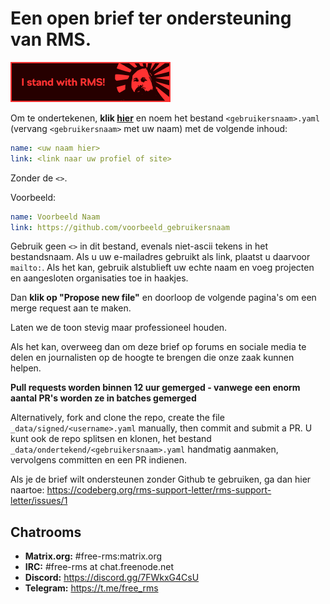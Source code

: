 # Een open brief ter ondersteuning van RMS.
 [![Voeg deze badge toe aan je repo!](assets/badge-64-w-border.png)](https://github.com/rms-support-letter/rms-support-letter.github.io/new/master/_data/signed)

Om te ondertekenen, **klik [hier](https://github.com/rms-support-letter/rms-support-letter.github.io/new/master/_data/signed)** en noem het bestand `<gebruikersnaam>.yaml` (vervang `<gebruikersnaam>` met uw naam) met de volgende inhoud:

```yaml
name: <uw naam hier>
link: <link naar uw profiel of site>
```

Zonder de `<>`.

Voorbeeld:
```yaml
name: Voorbeeld Naam
link: https://github.com/voorbeeld_gebruikersnaam
```

Gebruik geen `<>` in dit bestand, evenals niet-ascii tekens in het bestandsnaam.
Als u uw e-mailadres gebruikt als link, plaatst u daarvoor `mailto:`.
Als het kan, gebruik alstublieft uw echte naam en voeg projecten en aangesloten organisaties toe in haakjes.

Dan **klik op "Propose new file"** en doorloop de volgende pagina's om een merge request aan te maken.

Laten we de toon stevig maar professioneel houden.

Als het kan, overweeg dan om deze brief op forums en sociale media te delen en journalisten op de hoogte te brengen die onze zaak kunnen helpen.

**Pull requests worden binnen 12 uur gemerged - vanwege een enorm aantal PR's worden ze in batches gemerged**

Alternatively, fork and clone the repo, create the file `_data/signed/<username>.yaml` manually, then commit and submit a PR.
U kunt ook de repo splitsen en klonen, het bestand `_data/ondertekend/<gebruikersnaam>.yaml` handmatig aanmaken, vervolgens committen en een PR indienen.

Als je de brief wilt ondersteunen zonder Github te gebruiken, ga dan hier naartoe: https://codeberg.org/rms-support-letter/rms-support-letter/issues/1

## Chatrooms

- **Matrix.org:** #free-rms:matrix.org
- **IRC:** #free-rms at chat.freenode.net
- **Discord:** https://discord.gg/7FWkxG4CsU
- **Telegram:** https://t.me/free_rms
